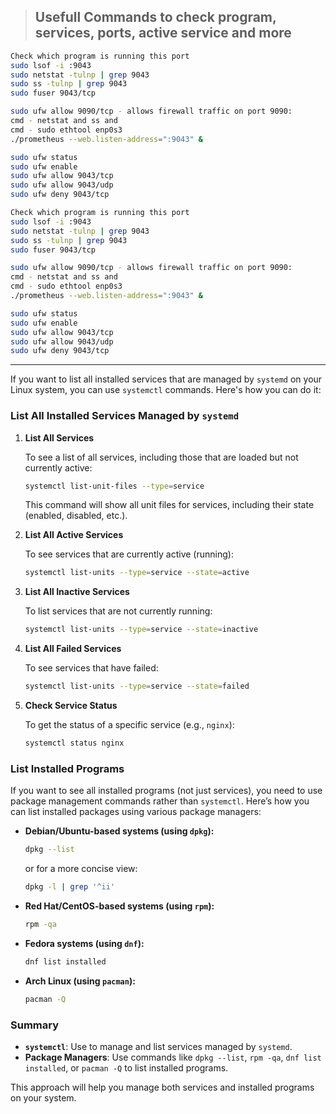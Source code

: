
> ## Usefull Commands to check program, services, ports, active service and more

```sh
Check which program is running this port
sudo lsof -i :9043
sudo netstat -tulnp | grep 9043
sudo ss -tulnp | grep 9043
sudo fuser 9043/tcp

sudo ufw allow 9090/tcp - allows firewall traffic on port 9090:
cmd - netstat and ss and
cmd - sudo ethtool enp0s3
./prometheus --web.listen-address=":9043" &

sudo ufw status
sudo ufw enable
sudo ufw allow 9043/tcp
sudo ufw allow 9043/udp
sudo ufw deny 9043/tcp

```

```sh
Check which program is running this port
sudo lsof -i :9043
sudo netstat -tulnp | grep 9043
sudo ss -tulnp | grep 9043
sudo fuser 9043/tcp

sudo ufw allow 9090/tcp - allows firewall traffic on port 9090:
cmd - netstat and ss and
cmd - sudo ethtool enp0s3
./prometheus --web.listen-address=":9043" &

sudo ufw status
sudo ufw enable
sudo ufw allow 9043/tcp
sudo ufw allow 9043/udp
sudo ufw deny 9043/tcp

```

<hr>

If you want to list all installed services that are managed by `systemd` on your Linux system, you can use `systemctl` commands. Here's how you can do it:

### **List All Installed Services Managed by `systemd`**

1. **List All Services**

   To see a list of all services, including those that are loaded but not currently active:

   ```bash
   systemctl list-unit-files --type=service
   ```

   This command will show all unit files for services, including their state (enabled, disabled, etc.).

2. **List All Active Services**

   To see services that are currently active (running):

   ```bash
   systemctl list-units --type=service --state=active
   ```

3. **List All Inactive Services**

   To list services that are not currently running:

   ```bash
   systemctl list-units --type=service --state=inactive
   ```

4. **List All Failed Services**

   To see services that have failed:

   ```bash
   systemctl list-units --type=service --state=failed
   ```

5. **Check Service Status**

   To get the status of a specific service (e.g., `nginx`):

   ```bash
   systemctl status nginx
   ```

### **List Installed Programs**

If you want to see all installed programs (not just services), you need to use package management commands rather than `systemctl`. Here’s how you can list installed packages using various package managers:

- **Debian/Ubuntu-based systems (using `dpkg`):**

  ```bash
  dpkg --list
  ```

  or for a more concise view:

  ```bash
  dpkg -l | grep '^ii'
  ```

- **Red Hat/CentOS-based systems (using `rpm`):**

  ```bash
  rpm -qa
  ```

- **Fedora systems (using `dnf`):**

  ```bash
  dnf list installed
  ```

- **Arch Linux (using `pacman`):**

  ```bash
  pacman -Q
  ```

### **Summary**

- **`systemctl`**: Use to manage and list services managed by `systemd`.
- **Package Managers**: Use commands like `dpkg --list`, `rpm -qa`, `dnf list installed`, or `pacman -Q` to list installed programs.

This approach will help you manage both services and installed programs on your system.
